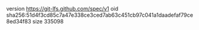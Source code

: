 version https://git-lfs.github.com/spec/v1
oid sha256:51d4f3cd85c7a47e338ce3ced7ab63c451cb97c041a1daadefaf79ce8ed34f83
size 335098
